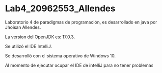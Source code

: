 # Lab4_20962553_Allendes
Laboratorio 4 de paradigmas de programación, es desarrollado en java por Jhoisan Allendes.

La version del OpenJDK es: 17.0.3.

Se utilizó el IDE IntelliJ.

Se desarrolló con el sistema operativo de Windows 10.

Al momento de ejecutar ocupar el IDE de intelliJ para no tener problemas